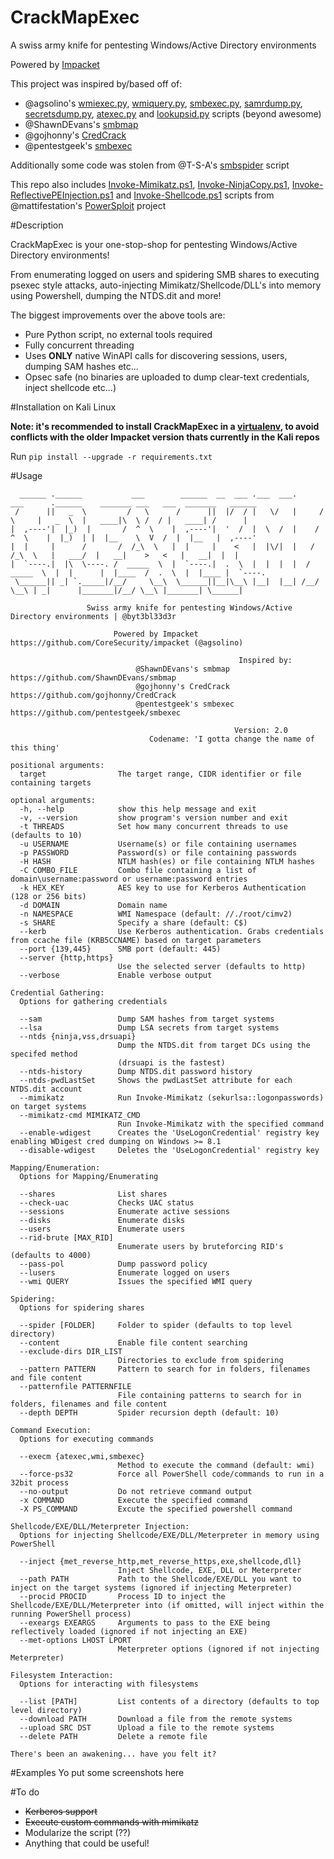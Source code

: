 # CrackMapExec
A swiss army knife for pentesting Windows/Active Directory environments

Powered by [Impacket](https://github.com/CoreSecurity/impacket)

This project was inspired by/based off of:
- @agsolino's [wmiexec.py](https://github.com/CoreSecurity/impacket/blob/master/examples/wmiexec.py), [wmiquery.py](https://github.com/CoreSecurity/impacket/blob/master/examples/wmiquery.py), [smbexec.py](https://github.com/CoreSecurity/impacket/blob/master/examples/smbexec.py), [samrdump.py](https://github.com/CoreSecurity/impacket/blob/master/examples/samrdump.py), [secretsdump.py](https://github.com/CoreSecurity/impacket/blob/master/examples/secretsdump.py), [atexec.py](https://github.com/CoreSecurity/impacket/blob/master/examples/atexec.py) and [lookupsid.py](https://github.com/CoreSecurity/impacket/blob/master/examples/lookupsid.py) scripts (beyond awesome)
- @ShawnDEvans's [smbmap](https://github.com/ShawnDEvans/smbmap)
- @gojhonny's [CredCrack](https://github.com/gojhonny/CredCrack)
- @pentestgeek's [smbexec](https://github.com/pentestgeek/smbexec)

Additionally some code was stolen from @T-S-A's [smbspider](https://github.com/T-S-A/smbspider) script

This repo also includes [Invoke-Mimikatz.ps1](https://github.com/mattifestation/PowerSploit/blob/master/Exfiltration/Invoke-Mimikatz.ps1), [Invoke-NinjaCopy.ps1](https://github.com/mattifestation/PowerSploit/blob/master/Exfiltration/Invoke-NinjaCopy.ps1), [Invoke-ReflectivePEInjection.ps1](https://github.com/mattifestation/PowerSploit/blob/master/CodeExecution/Invoke-ReflectivePEInjection.ps1) and [Invoke-Shellcode.ps1](https://github.com/mattifestation/PowerSploit/blob/master/CodeExecution/Invoke--Shellcode.ps1) scripts from @mattifestation's [PowerSploit](https://github.com/mattifestation/PowerSploit) project 

#Description

CrackMapExec is your one-stop-shop for pentesting Windows/Active Directory environments!

From enumerating logged on users and spidering SMB shares to executing psexec style attacks, auto-injecting Mimikatz/Shellcode/DLL's into memory using Powershell, dumping the NTDS.dit and more!

The biggest improvements over the above tools are:
- Pure Python script, no external tools required
- Fully concurrent threading
- Uses **ONLY** native WinAPI calls for discovering sessions, users, dumping SAM hashes etc...
- Opsec safe (no binaries are uploaded to dump clear-text credentials, inject shellcode etc...)

#Installation on Kali Linux

**Note: it's recommended to install CrackMapExec in a [virtualenv](http://docs.python-guide.org/en/latest/dev/virtualenvs), to avoid conflicts with the older Impacket version thats currently in the Kali repos**

Run ```pip install --upgrade -r requirements.txt```

#Usage
```
  ______ .______           ___        ______  __  ___ .___  ___.      ___      .______    _______ ___   ___  _______   ______ 
 /      ||   _  \         /   \      /      ||  |/  / |   \/   |     /   \     |   _  \  |   ____|\  \ /  / |   ____| /      |
|  ,----'|  |_)  |       /  ^  \    |  ,----'|  '  /  |  \  /  |    /  ^  \    |  |_)  | |  |__    \  V  /  |  |__   |  ,----'
|  |     |      /       /  /_\  \   |  |     |    <   |  |\/|  |   /  /_\  \   |   ___/  |   __|    >   <   |   __|  |  |     
|  `----.|  |\  \----. /  _____  \  |  `----.|  .  \  |  |  |  |  /  _____  \  |  |      |  |____  /  .  \  |  |____ |  `----.
 \______|| _| `._____|/__/     \__\  \______||__|\__\ |__|  |__| /__/     \__\ | _|      |_______|/__/ \__\ |_______| \______|

                 Swiss army knife for pentesting Windows/Active Directory environments | @byt3bl33d3r

                       Powered by Impacket https://github.com/CoreSecurity/impacket (@agsolino)

                                                   Inspired by:
                            @ShawnDEvans's smbmap https://github.com/ShawnDEvans/smbmap
                            @gojhonny's CredCrack https://github.com/gojhonny/CredCrack
                            @pentestgeek's smbexec https://github.com/pentestgeek/smbexec
                                                     
                                                  Version: 2.0
                               Codename: 'I gotta change the name of this thing'

positional arguments:
  target                The target range, CIDR identifier or file containing targets

optional arguments:
  -h, --help            show this help message and exit
  -v, --version         show program's version number and exit
  -t THREADS            Set how many concurrent threads to use (defaults to 10)
  -u USERNAME           Username(s) or file containing usernames
  -p PASSWORD           Password(s) or file containing passwords
  -H HASH               NTLM hash(es) or file containing NTLM hashes
  -C COMBO_FILE         Combo file containing a list of domain\username:password or username:password entries
  -k HEX_KEY            AES key to use for Kerberos Authentication (128 or 256 bits)
  -d DOMAIN             Domain name
  -n NAMESPACE          WMI Namespace (default: //./root/cimv2)
  -s SHARE              Specify a share (default: C$)
  --kerb                Use Kerberos authentication. Grabs credentials from ccache file (KRB5CCNAME) based on target parameters
  --port {139,445}      SMB port (default: 445)
  --server {http,https}
                        Use the selected server (defaults to http)
  --verbose             Enable verbose output

Credential Gathering:
  Options for gathering credentials

  --sam                 Dump SAM hashes from target systems
  --lsa                 Dump LSA secrets from target systems
  --ntds {ninja,vss,drsuapi}
                        Dump the NTDS.dit from target DCs using the specifed method
                        (drsuapi is the fastest)
  --ntds-history        Dump NTDS.dit password history
  --ntds-pwdLastSet     Shows the pwdLastSet attribute for each NTDS.dit account
  --mimikatz            Run Invoke-Mimikatz (sekurlsa::logonpasswords) on target systems
  --mimikatz-cmd MIMIKATZ_CMD
                        Run Invoke-Mimikatz with the specified command
  --enable-wdigest      Creates the 'UseLogonCredential' registry key enabling WDigest cred dumping on Windows >= 8.1
  --disable-wdigest     Deletes the 'UseLogonCredential' registry key

Mapping/Enumeration:
  Options for Mapping/Enumerating

  --shares              List shares
  --check-uac           Checks UAC status
  --sessions            Enumerate active sessions
  --disks               Enumerate disks
  --users               Enumerate users
  --rid-brute [MAX_RID]
                        Enumerate users by bruteforcing RID's (defaults to 4000)
  --pass-pol            Dump password policy
  --lusers              Enumerate logged on users
  --wmi QUERY           Issues the specified WMI query

Spidering:
  Options for spidering shares

  --spider [FOLDER]     Folder to spider (defaults to top level directory)
  --content             Enable file content searching
  --exclude-dirs DIR_LIST
                        Directories to exclude from spidering
  --pattern PATTERN     Pattern to search for in folders, filenames and file content
  --patternfile PATTERNFILE
                        File containing patterns to search for in folders, filenames and file content
  --depth DEPTH         Spider recursion depth (default: 10)

Command Execution:
  Options for executing commands

  --execm {atexec,wmi,smbexec}
                        Method to execute the command (default: wmi)
  --force-ps32          Force all PowerShell code/commands to run in a 32bit process
  --no-output           Do not retrieve command output
  -x COMMAND            Execute the specified command
  -X PS_COMMAND         Excute the specified powershell command

Shellcode/EXE/DLL/Meterpreter Injection:
  Options for injecting Shellcode/EXE/DLL/Meterpreter in memory using PowerShell

  --inject {met_reverse_http,met_reverse_https,exe,shellcode,dll}
                        Inject Shellcode, EXE, DLL or Meterpreter
  --path PATH           Path to the Shellcode/EXE/DLL you want to inject on the target systems (ignored if injecting Meterpreter)
  --procid PROCID       Process ID to inject the Shellcode/EXE/DLL/Meterpreter into (if omitted, will inject within the running PowerShell process)
  --exeargs EXEARGS     Arguments to pass to the EXE being reflectively loaded (ignored if not injecting an EXE)
  --met-options LHOST LPORT
                        Meterpreter options (ignored if not injecting Meterpreter)

Filesystem Interaction:
  Options for interacting with filesystems

  --list [PATH]         List contents of a directory (defaults to top level directory)
  --download PATH       Download a file from the remote systems
  --upload SRC DST      Upload a file to the remote systems
  --delete PATH         Delete a remote file

There's been an awakening... have you felt it?

```

#Examples
Yo put some screenshots here

#To do
- ~~Kerberos support~~
- ~~Execute custom commands with mimikatz~~
- Modularize the script (??)
- Anything that could be useful!

